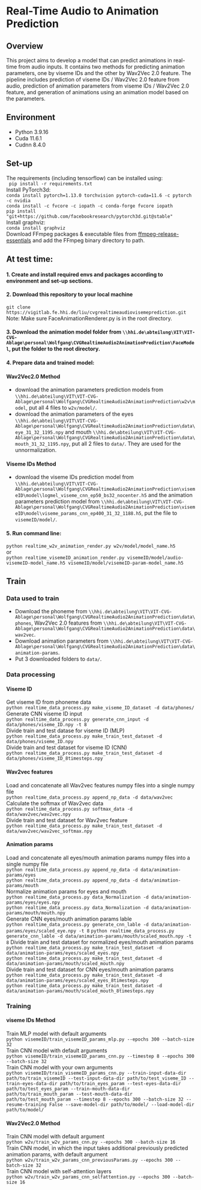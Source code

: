 # Real-Time Audio to Animation Prediction
## Overview

This project aims to develop a model that can predict animations in real-time from audio inputs.
It contains two methods for predicting animation parameters, one by viseme IDs and the other by Wav2Vec 2.0 feature. The pipeline includes prediction of viseme IDs / Wav2Vec 2.0 feature from audio, prediction of animation parameters from viseme IDs / Wav2Vec 2.0 feature, and generation of animations using an animation model based on the parameters.



## Environment

- Python 3.9.16
- Cuda 11.6.1
- Cudnn 8.4.0
## Set-up
The requirements (including tensorflow) can be installed using:<br>
``` pip install -r requirements.txt```<br>
Install PyTorch3d:<br>
```conda install pytorch=1.13.0 torchvision pytorch-cuda=11.6 -c pytorch -c nvidia```<br>
```conda install -c fvcore -c iopath -c conda-forge fvcore iopath```<br>
```pip install "git+https://github.com/facebookresearch/pytorch3d.git@stable"``` <br>
Install graphviz:<br>
```conda install graphviz```<br>
Download FFmpeg packages & executable files from
[ffmpeg-release-essentials](https://www.gyan.dev/ffmpeg/builds/ffmpeg-release-essentials.7z)
and add the FFmpeg binary directory to path.<br>

## At test time:

#### 1. Create and install required envs and packages according to environment and set-up sections.
#### 2. Download this repository to your local machine <br>
```git clone https://vigitlab.fe.hhi.de/liu/cvgrealtimeaudiovisemeprediction.git ```<br>
Note: Make sure FaceAnimationRenderer.py is in the root directory.
#### 3. Download the animation model folder from `\\hhi.de\abteilung\VIT\VIT-CVG-Ablage\personal\Wolfgang\CVGRealtimeAudio2AnimationPrediction\FaceModel`, put the folder to the root directory.
#### 4. Prepare data and trained model:<br>
#### Wav2Vec2.0 Method
- download the animation parameters prediction models from `\\hhi.de\abteilung\VIT\VIT-CVG-Ablage\personal\Wolfgang\CVGRealtimeAudio2AnimationPrediction\w2v\model`, put all 4 files to `w2v/model/`.
- download the animation parameters of the eyes `\\hhi.de\abteilung\VIT\VIT-CVG-Ablage\personal\Wolfgang\CVGRealtimeAudio2AnimationPrediction\data\eye_31_32_1195.npy` and mouth `\\hhi.de\abteilung\VIT\VIT-CVG-Ablage\personal\Wolfgang\CVGRealtimeAudio2AnimationPrediction\data\mouth_31_32_1195.npy`, put all 2 files to `data/`. They are used for the unnormalization.
#### Viseme IDs Method
- download the viseme IDs prediction model from `\\hhi.de\abteilung\VIT\VIT-CVG-Ablage\personal\Wolfgang\CVGRealtimeAudio2AnimationPrediction\visemeID\model\logmel_viseme_cnn_ep50_bs32_nocenter.h5` and the animation parameters prediction model from `\\hhi.de\abteilung\VIT\VIT-CVG-Ablage\personal\Wolfgang\CVGRealtimeAudio2AnimationPrediction\visemeID\model\viseme_params_cnn_ep400_31_32_1188.h5`, put the file to `visemeID/model/`.
#### 5. Run command line:<br>
```python realtime_w2v_animation_render.py w2v/model/model_name.h5``` <br>
or <br>
```python realtime_visemeID_animation_render.py visemeID/model/audio-visemeID-model_name.h5 visemeID/model/visemeID-param-model_name.h5``` <br>


## Train
### Data used to train
- Download the phoneme from `\\hhi.de\abteilung\VIT\VIT-CVG-Ablage\personal\Wolfgang\CVGRealtimeAudio2AnimationPrediction\data\phones`, Wav2Vec 2.0 features from `\\hhi.de\abteilung\VIT\VIT-CVG-Ablage\personal\Wolfgang\CVGRealtimeAudio2AnimationPrediction\data\wav2vec`.
- Download animation parameters from `\\hhi.de\abteilung\VIT\VIT-CVG-Ablage\personal\Wolfgang\CVGRealtimeAudio2AnimationPrediction\data\animation-params`.
- Put 3 downloaded folders to `data/`.
### Data processing
#### Viseme ID
Get viseme ID from phoneme data <br>
```python realtime_data_process.py make_viseme_ID_dataset -d data/phones/```<br>
Generate CNN viseme ID input <br>
```python realtime_data_process.py generate_cnn_input -d data/phones/viseme_ID.npy -t 8```<br>
Divide train and test datase for viseme ID (MLP) <br>
```python realtime_data_process.py make_train_test_dataset -d data/phones/viseme_ID.npy```<br>
Divide train and test dataset for viseme ID (CNN) <br>
```python realtime_data_process.py make_train_test_dataset -d data/phones/viseme_ID_8timesteps.npy```<br>
#### Wav2vec features
Load and concatenate all Wav2vec features numpy files into a single numpy file <br>
```python realtime_data_process.py append_np_data -d data/wav2vec```<br>
Calculate the softmax of Wav2vec data <br>
```python realtime_data_process.py softmax_data -d data/wav2vec/wav2vec.npy```<br>
Divide train and test dataset for Wav2vec feature <br>
```python realtime_data_process.py make_train_test_dataset -d data/wav2vec/wav2vec_softmax.npy```<br>
#### Animation params
Load and concatenate all eyes/mouth animation params numpy files into a single numpy file <br>
```python realtime_data_process.py append_np_data -d data/animation-params/eyes```<br>
```python realtime_data_process.py append_np_data -d data/animation-params/mouth```<br>
Normalize animation params for eyes and mouth <br>
```python realtime_data_process.py data_Normalization -d data/animation-params/eyes/eyes.npy```<br>
```python realtime_data_process.py data_Normalization -d data/animation-params/mouth/mouth.npy```<br>
Generate CNN eyes/mouth animation params lable <br>
```python realtime_data_process.py generate_cnn_lable -d data/animation-params/eyes/scaled_eye.npy -t 8```
```python realtime_data_process.py generate_cnn_lable -d data/animation-params/mouth/scaled_mouth.npy -t 8```
Divide train and test dataset for normalized eyes/mouth animation params <br>
```python realtime_data_process.py make_train_test_dataset -d data/animation-params/eyes/scaled_eyes.npy```<br>
```python realtime_data_process.py make_train_test_dataset -d data/animation-params/mouth/scaled_mouth.npy```<br>
Divide train and test dataset for CNN eyes/mouth animation params <br>
```python realtime_data_process.py make_train_test_dataset -d data/animation-params/eyes/scaled_eyes_8timesteps.npy```<br>
```python realtime_data_process.py make_train_test_dataset -d data/animation-params/mouth/scaled_mouth_8timesteps.npy```<br>

### Training
#### viseme IDs Method
Train MLP model with default arguments<br>
```python visemeID/train_visemeID_params_mlp.py --epochs 300 --batch-size 32```<br>
Train CNN model with default arguments<br>
```python visemeID/train_visemeID_params_cnn.py --timestep 8 --epochs 300 --batch-size 32```<br>
Train CNN model with your own arguments<br>
```python visemeID/train_visemeID_params_cnn.py --train-input-data-dir path/to/train_visemeID --test-input-data-dir path/to/test_viseme_ID --train-eyes-data-dir path/to/train_eyes_param --test-eyes-data-dir path/to/test_eyes_param --train-mouth-data-dir path/to/train_mouth_param --test-mouth-data-dir path/to/test_mouth_param --timestep 8 --epochs 300 --batch-size 32 --resume-training False --save-model-dir path/to/model/ --load-model-dir path/to/model/```<br>

#### Wav2Vec2.0 Method
Train CNN model with default argument<br>
```python w2v/train_w2v_params_cnn.py --epochs 300 --batch-size 16```<br>
Train CNN model, in which the input takes additional previously predicted animation params, with default argument<br>
```python w2v/train_w2v_params_cnn_previousParams.py --epochs 300 --batch-size 32```<br>
Train CNN model with self-attention layers<br>
```python w2v/train_w2v_params_cnn_selfattention.py --epochs 300 --batch-size 16```<br>

